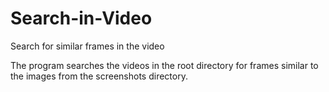 # Search-in-Video
Search for similar frames in the video

The program searches the videos in the root directory for frames similar to the images from the screenshots directory.
